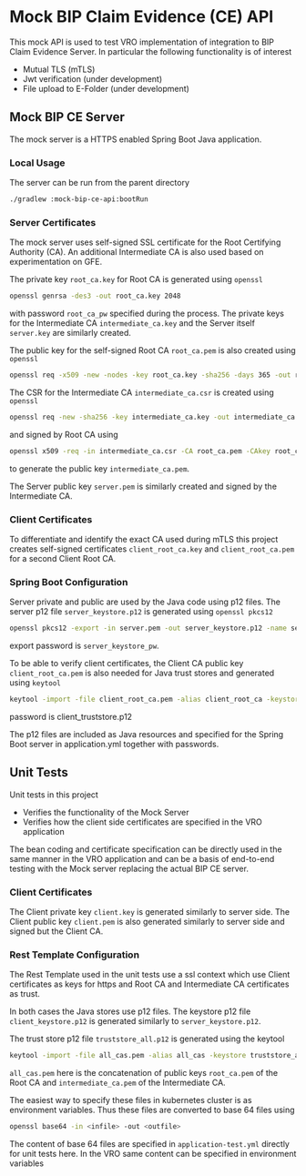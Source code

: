 # Mock BIP Claim Evidence (CE) API

This mock API is used to test VRO implementation of integration to BIP Claim Evidence Server.
In particular the following functionality is of interest

- Mutual TLS (mTLS)
- Jwt verification (under development)
- File upload to E-Folder (under development)

## Mock BIP CE Server

The mock server is a HTTPS enabled Spring Boot Java application.

### Local Usage

The server can be run from the parent directory
```bash
./gradlew :mock-bip-ce-api:bootRun
```

### Server Certificates

The mock server uses self-signed SSL certificate for the Root Certifying Authority (CA). An
additional Intermediate CA is also used based on experimentation on GFE. 

The private key `root_ca.key` for Root CA is generated using `openssl`
```bash
openssl genrsa -des3 -out root_ca.key 2048
```
with password `root_ca_pw` specified during the process. The private keys for the
Intermediate CA `intermediate_ca.key` and the Server itself `server.key` are similarly created.

The public key for the self-signed Root CA `root_ca.pem` is also created using `openssl`
```bash
openssl req -x509 -new -nodes -key root_ca.key -sha256 -days 365 -out root_ca.pem
```

The CSR for the Intermediate CA `intermediate_ca.csr` is created using `openssl`
```bash
openssl req -new -sha256 -key intermediate_ca.key -out intermediate_ca.csr
```
and signed by Root CA using
```bash
openssl x509 -req -in intermediate_ca.csr -CA root_ca.pem -CAkey root_ca.key -CAcreateserial -out intermediate_ca.pem -days 365 -sha256
```
to generate the public key `intermediate_ca.pem`.

The Server public key `server.pem` is similarly created and signed by the Intermediate CA.

### Client Certificates

To differentiate and identify the exact CA used during mTLS this project creates self-signed
certificates `client_root_ca.key` and `client_root_ca.pem` for a second Client Root CA. 

### Spring Boot Configuration

Server private and public are used by the Java code using p12 files. The server p12 file
`server_keystore.p12` is generated using `openssl pkcs12`
```bash
openssl pkcs12 -export -in server.pem -out server_keystore.p12 -name server -nodes -inkey server.key
```
export password is `server_keystore_pw`.

To be able to verify client certificates, the Client CA public key `client_root_ca.pem`
is also needed for Java trust stores and generated using `keytool`
```bash
keytool -import -file client_root_ca.pem -alias client_root_ca -keystore client_truststore.p12
```
password is client_truststore.p12

The p12 files are included as Java resources and specified for the Spring Boot server in
application.yml together with passwords.

## Unit Tests

Unit tests in this project
- Verifies the functionality of the Mock Server
- Verifies how the client side certificates are specified in the VRO application

The bean coding and certificate specification can be directly used in the same manner
in the VRO application and can be a basis of end-to-end testing with the Mock server replacing the
actual BIP CE server.

### Client Certificates

The Client private key `client.key` is generated similarly to server side. The Client public key
`client.pem` is also generated similarly to server side and signed but the Client CA.

### Rest Template Configuration

The Rest Template used in the unit tests use a ssl context which use Client certificates as keys for
https and Root CA and Intermediate CA certificates as trust.

In both cases the Java stores use p12 files. The keystore p12 file `client_keystore.p12` is generated
similarly to `server_keystore.p12`.

The trust store p12 file `truststore_all.p12` is generated using the keytool
```bash
keytool -import -file all_cas.pem -alias all_cas -keystore truststore_all.p12
```
`all_cas.pem` here is the concatenation of public keys `root_ca.pem` of the Root CA
and `intermediate_ca.pem` of the Intermediate CA.

The easiest way to specify these files in kubernetes cluster is as environment variables. Thus
these files are converted to base 64 files using
```bash
openssl base64 -in <infile> -out <outfile>
```
The content of base 64 files are specified in `application-test.yml` directly for unit tests
here. In the VRO same content can be specified in environment variables

